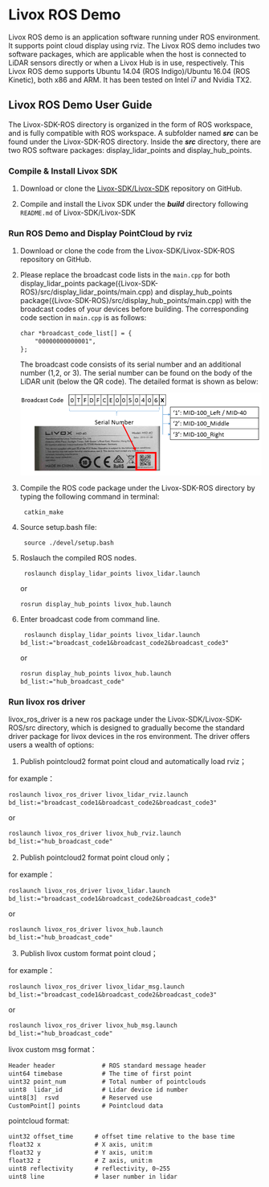 # Livox ROS Demo

Livox ROS demo is an application software running under ROS environment. It supports point cloud display using rviz. The Livox ROS demo includes two software packages, which are applicable when the host is connected to LiDAR sensors directly or when a Livox Hub is in use, respectively. This Livox ROS demo supports Ubuntu 14.04 (ROS Indigo)/Ubuntu 16.04 (ROS Kinetic), both x86 and ARM. It has been tested on Intel i7 and Nvidia TX2. 

## Livox ROS Demo User Guide

The Livox-SDK-ROS directory is organized in the form of ROS workspace, and is fully compatible with ROS workspace. A subfolder named ***src*** can be found under the Livox-SDK-ROS directory. Inside the ***src*** directory, there are two ROS software packages: display_lidar_points and display_hub_points.

### Compile & Install Livox SDK 

1. Download or clone the [Livox-SDK/Livox-SDK](https://github.com/Livox-SDK/Livox-SDK/) repository on GitHub. 

2. Compile and install the Livox SDK under the ***build*** directory following `README.md` of Livox-SDK/Livox-SDK

### Run ROS Demo and Display PointCloud by rviz 

1. Download or clone the code from the Livox-SDK/Livox-SDK-ROS repository on GitHub. 

2. Please replace the broadcast code lists in the `main.cpp` for both display_lidar_points package({Livox-SDK-ROS}/src/display_lidar_points/main.cpp) and display_hub_points package({Livox-SDK-ROS}/src/display_hub_points/main.cpp) with the broadcast codes of your devices before building. The corresponding code section in `main.cpp` is as follows:

   ```
   char *broadcast_code_list[] = {
       "00000000000001",
   };
   ```

   The broadcast code consists of its serial number and an additional number (1,2, or 3). The serial number can be found on the body of the LiDAR unit (below the QR code). The detailed format is shown as below:

   ![broadcast_code](broadcast_code.png)

3. Compile the ROS code package under the Livox-SDK-ROS directory by typing the following command in terminal:
    ```
     catkin_make
    ```

4. Source setup.bash file:
    ```
     source ./devel/setup.bash
    ```

5. Roslauch the compiled ROS nodes.
    ```
     roslaunch display_lidar_points livox_lidar.launch
    ```
     or
     ```
     rosrun display_hub_points livox_hub.launch
     ```
    
6. Enter broadcast code from command line.
    ```
     roslaunch display_lidar_points livox_lidar.launch bd_list:="broadcast_code1&broadcast_code2&broadcast_code3"
    ```
     or
     ```
     rosrun display_hub_points livox_hub.launch bd_list:="hub_broadcast_code"
     ```

### Run livox ros driver

livox_ros_driver is a new ros package under the Livox-SDK/Livox-SDK-ROS/src directory, which is designed to gradually become the standard driver package for livox devices in the ros environment. The driver offers users a wealth of options:

1. Publish pointcloud2 format point cloud and automatically load rviz；

for example：

```
roslaunch livox_ros_driver livox_lidar_rviz.launch bd_list:="broadcast_code1&broadcast_code2&broadcast_code3"
```

or

```
roslaunch livox_ros_driver livox_hub_rviz.launch bd_list:="hub_broadcast_code" 
```

2. Publish pointcloud2 format point cloud only；

for example：

```
roslaunch livox_ros_driver livox_lidar.launch bd_list:="broadcast_code1&broadcast_code2&broadcast_code3"
```

or

```
roslaunch livox_ros_driver livox_hub.launch bd_list:="hub_broadcast_code"
```



3. Publish livox custom format point cloud；

for example：

```
roslaunch livox_ros_driver livox_lidar_msg.launch bd_list:="broadcast_code1&broadcast_code2&broadcast_code3"
```

or

```
roslaunch livox_ros_driver livox_hub_msg.launch bd_list:="hub_broadcast_code"
```

livox custom msg format：

```
Header header             # ROS standard message header
uint64 timebase           # The time of first point
uint32 point_num          # Total number of pointclouds
uint8  lidar_id           # Lidar device id number
uint8[3]  rsvd            # Reserved use
CustomPoint[] points      # Pointcloud data
```
pointcloud format:
```
uint32 offset_time      # offset time relative to the base time
float32 x               # X axis, unit:m
float32 y               # Y axis, unit:m
float32 z               # Z axis, unit:m
uint8 reflectivity      # reflectivity, 0~255
uint8 line              # laser number in lidar
```